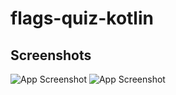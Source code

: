 # flags-quiz-kotlin


## Screenshots

![App Screenshot]('./screenshots/screenshot1.png')
![App Screenshot](./screenshots/screenshot2.png)
